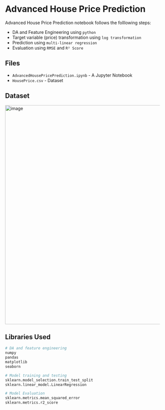 # Advanced House Price Prediction

Advanced House Price Prediction notebook follows the folllowing steps:
- DA and Feature Engineering using `python`
- Target variable (price) transformation using `log transformation`
- Prediction using `multi-linear regression`
- Evaluation using `RMSE` and `R² Score`

## Files

- `AdvancedHousePricePrediction.ipynb` - A Jupyter Notebook
- `HousePrice.csv` - Dataset

## Dataset
<img width="542" height="713" alt="image" src="https://github.com/user-attachments/assets/82324e7a-9695-4d84-8fb1-f527e3bb9660" />


## Libraries Used


```python
# DA and feature engineering
numpy
pandas
matplotlib
seaborn

# Model training and testing
sklearn.model_selection.train_test_split
sklearn.linear_model.LinearRegression

# Model Evaluation
sklearn.metrics.mean_squared_error
sklearn.metrics.r2_score
```
